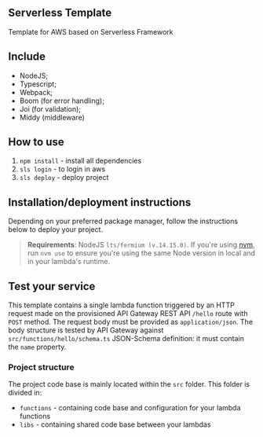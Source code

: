 ## Serverless Template

Template for AWS based on Serverless Framework
    
## Include

- NodeJS;
- Typescript;
- Webpack;
- Boom (for error handling);
- Joi (for validation);
- Middy (middleware)

## How to use

1) <code>npm install</code> - install all dependencies
2) <code>sls login</code> - to login in aws
2) <code>sls deploy</code> - deploy project

## Installation/deployment instructions

Depending on your preferred package manager, follow the instructions below to deploy your project.

> **Requirements**: NodeJS `lts/fermium (v.14.15.0)`. If you're using [nvm](https://github.com/nvm-sh/nvm), run `nvm use` to ensure you're using the same Node version in local and in your lambda's runtime.

## Test your service

This template contains a single lambda function triggered by an HTTP request made on the provisioned API Gateway REST API `/hello` route with `POST` method. The request body must be provided as `application/json`. The body structure is tested by API Gateway against `src/functions/hello/schema.ts` JSON-Schema definition: it must contain the `name` property.

### Project structure

The project code base is mainly located within the `src` folder. This folder is divided in:

- `functions` - containing code base and configuration for your lambda functions
- `libs` - containing shared code base between your lambdas

